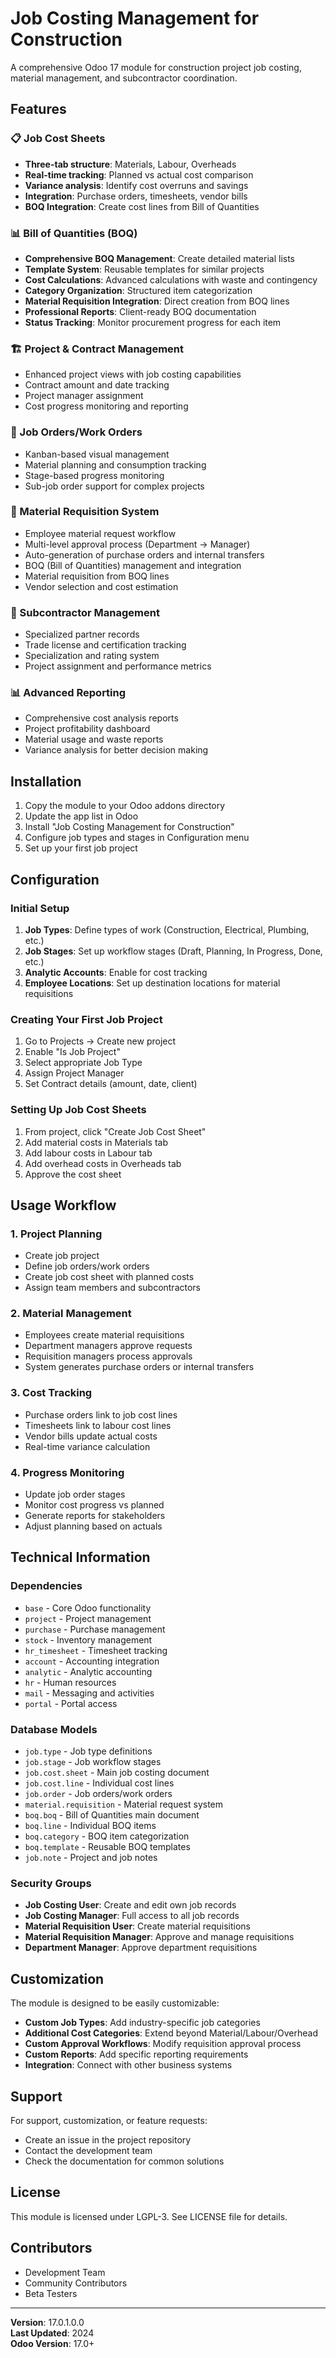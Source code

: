 # Job Costing Management for Construction

A comprehensive Odoo 17 module for construction project job costing, material management, and subcontractor coordination.

## Features

### 📋 Job Cost Sheets
- **Three-tab structure**: Materials, Labour, Overheads
- **Real-time tracking**: Planned vs actual cost comparison
- **Variance analysis**: Identify cost overruns and savings
- **Integration**: Purchase orders, timesheets, vendor bills
- **BOQ Integration**: Create cost lines from Bill of Quantities

### 📊 Bill of Quantities (BOQ)
- **Comprehensive BOQ Management**: Create detailed material lists
- **Template System**: Reusable templates for similar projects
- **Cost Calculations**: Advanced calculations with waste and contingency
- **Category Organization**: Structured item categorization
- **Material Requisition Integration**: Direct creation from BOQ lines
- **Professional Reports**: Client-ready BOQ documentation
- **Status Tracking**: Monitor procurement progress for each item

### 🏗️ Project & Contract Management
- Enhanced project views with job costing capabilities
- Contract amount and date tracking
- Project manager assignment
- Cost progress monitoring and reporting

### 📝 Job Orders/Work Orders
- Kanban-based visual management
- Material planning and consumption tracking
- Stage-based progress monitoring
- Sub-job order support for complex projects

### 🛒 Material Requisition System
- Employee material request workflow
- Multi-level approval process (Department → Manager)
- Auto-generation of purchase orders and internal transfers
- BOQ (Bill of Quantities) management and integration
- Material requisition from BOQ lines
- Vendor selection and cost estimation

### 👷 Subcontractor Management
- Specialized partner records
- Trade license and certification tracking
- Specialization and rating system
- Project assignment and performance metrics

### 📊 Advanced Reporting
- Comprehensive cost analysis reports
- Project profitability dashboard
- Material usage and waste reports
- Variance analysis for better decision making

## Installation

1. Copy the module to your Odoo addons directory
2. Update the app list in Odoo
3. Install "Job Costing Management for Construction"
4. Configure job types and stages in Configuration menu
5. Set up your first job project

## Configuration

### Initial Setup
1. **Job Types**: Define types of work (Construction, Electrical, Plumbing, etc.)
2. **Job Stages**: Set up workflow stages (Draft, Planning, In Progress, Done, etc.)
3. **Analytic Accounts**: Enable for cost tracking
4. **Employee Locations**: Set up destination locations for material requisitions

### Creating Your First Job Project
1. Go to Projects → Create new project
2. Enable "Is Job Project"
3. Select appropriate Job Type
4. Assign Project Manager
5. Set Contract details (amount, date, client)

### Setting Up Job Cost Sheets
1. From project, click "Create Job Cost Sheet"
2. Add material costs in Materials tab
3. Add labour costs in Labour tab
4. Add overhead costs in Overheads tab
5. Approve the cost sheet

## Usage Workflow

### 1. Project Planning
- Create job project
- Define job orders/work orders
- Create job cost sheet with planned costs
- Assign team members and subcontractors

### 2. Material Management
- Employees create material requisitions
- Department managers approve requests
- Requisition managers process approvals
- System generates purchase orders or internal transfers

### 3. Cost Tracking
- Purchase orders link to job cost lines
- Timesheets link to labour cost lines
- Vendor bills update actual costs
- Real-time variance calculation

### 4. Progress Monitoring
- Update job order stages
- Monitor cost progress vs planned
- Generate reports for stakeholders
- Adjust planning based on actuals

## Technical Information

### Dependencies
- `base` - Core Odoo functionality
- `project` - Project management
- `purchase` - Purchase management
- `stock` - Inventory management
- `hr_timesheet` - Timesheet tracking
- `account` - Accounting integration
- `analytic` - Analytic accounting
- `hr` - Human resources
- `mail` - Messaging and activities
- `portal` - Portal access

### Database Models
- `job.type` - Job type definitions
- `job.stage` - Job workflow stages  
- `job.cost.sheet` - Main job costing document
- `job.cost.line` - Individual cost lines
- `job.order` - Job orders/work orders
- `material.requisition` - Material request system
- `boq.boq` - Bill of Quantities main document
- `boq.line` - Individual BOQ items
- `boq.category` - BOQ item categorization
- `boq.template` - Reusable BOQ templates
- `job.note` - Project and job notes

### Security Groups
- **Job Costing User**: Create and edit own job records
- **Job Costing Manager**: Full access to all job records
- **Material Requisition User**: Create material requisitions
- **Material Requisition Manager**: Approve and manage requisitions
- **Department Manager**: Approve department requisitions

## Customization

The module is designed to be easily customizable:

- **Custom Job Types**: Add industry-specific job categories
- **Additional Cost Categories**: Extend beyond Material/Labour/Overhead
- **Custom Approval Workflows**: Modify requisition approval process
- **Custom Reports**: Add specific reporting requirements
- **Integration**: Connect with other business systems

## Support

For support, customization, or feature requests:
- Create an issue in the project repository
- Contact the development team
- Check the documentation for common solutions

## License

This module is licensed under LGPL-3. See LICENSE file for details.

## Contributors

- Development Team
- Community Contributors
- Beta Testers

---

**Version**: 17.0.1.0.0  
**Last Updated**: 2024  
**Odoo Version**: 17.0+
